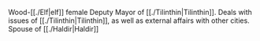 Wood-[[./Elf|elf]] female Deputy Mayor of [[./Tilinthin|Tilinthin]]. Deals with issues of [[./Tilinthin|Tilinthin]], as well as external affairs with other cities. Spouse of [[./Haldir|Haldir]]
